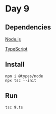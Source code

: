 # Day 9

## Dependencies

[Node.js](https://nodejs.org/)  

[TypeScript](https://www.typescriptlang.org/)  

## Install
    
    npm i @types/node
    npx tsc --init

## Run

    tsc 9.ts
